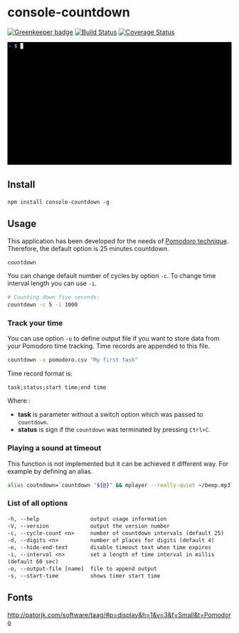 # console-countdown

[![Greenkeeper badge](https://badges.greenkeeper.io/machaj/console-countdown.svg)](https://greenkeeper.io/)
[![Build Status](https://travis-ci.org/machaj/console-countdown.svg?branch=master)](https://travis-ci.org/machaj/console-countdown)
[![Coverage Status](https://coveralls.io/repos/github/machaj/console-countdown/badge.svg?branch=master)](https://coveralls.io/github/machaj/console-countdown?branch=master)

![console-countdown demo](https://raw.githubusercontent.com/machaj/console-countdown/master/demo.gif "console-countdown demo")


## Install

    npm install console-countdown -g


## Usage

This application has been developed for the needs of [Pomodoro technique](http://pomodorotechnique.com/). Therefore, the default option is 25 minutes countdown.

```bash
countdown
```

You can change default number of cycles by option `-c`. To change time interval length you can use `-i`.

```bash
# Counting down five seconds:
countdown -c 5 -i 1000
```


### Track your time

You can use option `-o` to define output file if you want to store data from your Pomodoro time tracking. Time records are appended to this file.

```bash
countdown -o pomodoro.csv "My first task"
```

Time record format is:

    task;status;start time;end time
    
Where :

* **task** is parameter without a switch option which was passed to `countdown`.
* **status** is sign if the `countdown` was terminated by pressing `Ctrl+C`.


### Playing a sound at timeout

This function is not implemented but it can be achieved it different way. For example by defining an alias.

```bash
alias coutndown=`countdown "${@}" && mplayer --really-quiet ~/beep.mp3`
```


### List of all options

    -h, --help                output usage information
    -V, --version             output the version number
    -c, --cycle-count <n>     number of countdown intervals (default 25)
    -d, --digits <n>          number of places for digits (default 4)
    -e, --hide-end-text       disable timeout text when time expires
    -i, --interval <n>        set a length of time interval in millis (default 60 sec)
    -o, --output-file [name]  file to append output
    -s, --start-time          shows timer start time


## Fonts

http://patorjk.com/software/taag/#p=display&h=1&v=3&f=Small&t=Pomodoro
